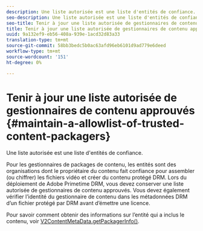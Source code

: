 ```yaml
---
description: Une liste autorisée est une liste d'entités de confiance.
seo-description: Une liste autorisée est une liste d'entités de confiance.
seo-title: Tenir à jour une liste autorisée de gestionnaires de contenu approuvés
title: Tenir à jour une liste autorisée de gestionnaires de contenu approuvés
uuid: 9a132ef9-eb56-408a-939e-1acd32d83a33
translation-type: tm+mt
source-git-commit: 58bb3bedc5b0ac63afd96eb6101d9ad779e6deed
workflow-type: tm+mt
source-wordcount: '151'
ht-degree: 0%

---
```



# Tenir à jour une liste autorisée de gestionnaires de contenu approuvés {#maintain-a-allowlist-of-trusted-content-packagers}

Une liste autorisée est une liste d&#39;entités de confiance.

Pour les gestionnaires de packages de contenu, les entités sont des organisations dont le propriétaire du contenu fait confiance pour assembler (ou chiffrer) les fichiers vidéo et créer du contenu protégé DRM. Lors du déploiement de Adobe Primetime DRM, vous devez conserver une liste autorisée de gestionnaires de contenu approuvés. Vous devez également vérifier l’identité du gestionnaire de contenu dans les métadonnées DRM d’un fichier protégé par DRM avant d’émettre une licence.

Pour savoir comment obtenir des informations sur l’entité qui a inclus le contenu, voir [V2ContentMetaData.getPackagerInfo()](https://help.adobe.com/en_US/primetime/api/drm-apis/server/javadocs-flashaccess-pro/com/adobe/flashaccess/sdk/media/drm/keys/v2/V2ContentMetaData.html#getPackagerInfo()).
